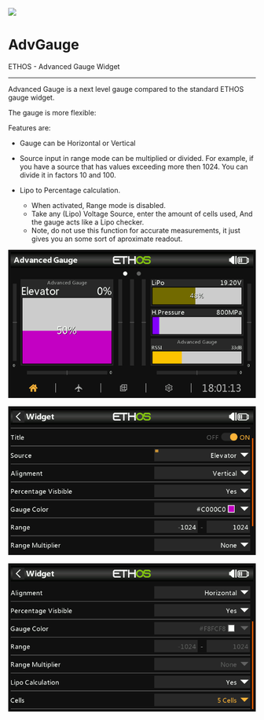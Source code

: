 ![](https://manual.hobby4life.nl/ethos-lua.gif)

# AdvGauge
 ETHOS - Advanced Gauge Widget

------

Advanced Gauge is a next level gauge compared to the standard ETHOS gauge widget.

The gauge is more flexible:

Features are:

- Gauge can be Horizontal or Vertical

- Source input in range mode can be multiplied or divided.
  For example, if you have a source that has values exceeding more then 1024.
  You can divide it in factors 10 and 100.

- Lipo to Percentage calculation.

  - When activated, Range mode is disabled.
  - Take any (Lipo) Voltage Source, enter the amount of cells used, And the gauge acts like a Lipo checker.
  - Note, do not use this function for accurate measurements, it just gives you an some sort of aproximate readout.

  

![Example widgets](images/widget_1.png)

![Setting up in Range mode](images/widget_2.png)

![Setting up Lipo](images/widget_3.png)

